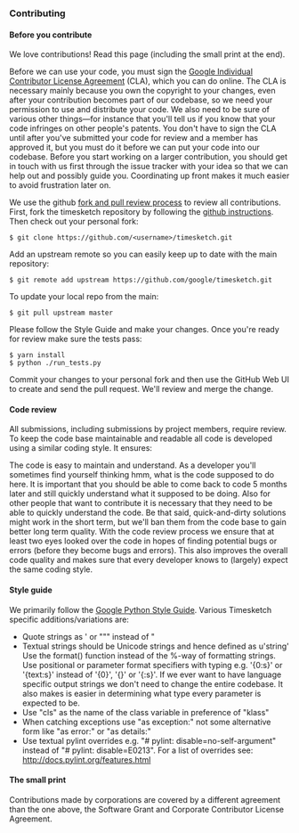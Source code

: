 ### Contributing

#### Before you contribute
We love contributions! Read this page (including the small print at the end).

Before we can use your code, you must sign the [Google Individual Contributor License Agreement](https://developers.google.com/open-source/cla/individual?csw=1) (CLA), which you can do online. The CLA is necessary mainly because you own the copyright to your changes, even after your contribution becomes part of our codebase, so we need your permission to use and distribute your code. We also need to be sure of various other things—for instance that you'll tell us if you know that your code infringes on other people's patents. You don't have to sign the CLA until after you've submitted your code for review and a member has approved it, but you must do it before we can put your code into our codebase. Before you start working on a larger contribution, you should get in touch with us first through the issue tracker with your idea so that we can help out and possibly guide you. Coordinating up front makes it much easier to avoid frustration later on.

We use the github [fork and pull review process](https://help.github.com/articles/using-pull-requests) to review all contributions. First, fork the timesketch repository by following the [github instructions](https://help.github.com/articles/fork-a-repo). Then check out your personal fork:

    $ git clone https://github.com/<username>/timesketch.git

Add an upstream remote so you can easily keep up to date with the main repository:

    $ git remote add upstream https://github.com/google/timesketch.git

To update your local repo from the main:

    $ git pull upstream master

Please follow the Style Guide and make your changes. Once you're ready for review make sure the tests pass:

    $ yarn install
    $ python ./run_tests.py

Commit your changes to your personal fork and then use the GitHub Web UI to create and send the pull request. We'll review and merge the change.

#### Code review
All submissions, including submissions by project members, require review. To keep the code base maintainable and readable all code is developed using a similar coding style. It ensures:

The code is easy to maintain and understand. As a developer you'll sometimes find yourself thinking hmm, what is the code supposed to do here. It is important that you should be able to come back to code 5 months later and still quickly understand what it supposed to be doing. Also for other people that want to contribute it is necessary that they need to be able to quickly understand the code. Be that said, quick-and-dirty solutions might work in the short term, but we'll ban them from the code base to gain better long term quality.
With the code review process we ensure that at least two eyes looked over the code in hopes of finding potential bugs or errors (before they become bugs and errors). This also improves the overall code quality and makes sure that every developer knows to (largely) expect the same coding style.

#### Style guide
We primarily follow the [Google Python Style Guide](https://google-styleguide.googlecode.com/svn/trunk/pyguide.html). Various Timesketch specific additions/variations are:

* Quote strings as ' or """ instead of "
* Textual strings should be Unicode strings and hence defined as u'string'
Use the format() function instead of the %-way of formatting strings.
Use positional or parameter format specifiers with typing e.g. '{0:s}' or '{text:s}' instead of '{0}', '{}' or '{:s}'. If we ever want to have language specific output strings we don't need to change the entire codebase. It also makes is easier in determining what type every parameter is expected to be.
* Use "cls" as the name of the class variable in preference of "klass"
* When catching exceptions use "as exception:" not some alternative form like "as error:" or "as details:"
* Use textual pylint overrides e.g. "# pylint: disable=no-self-argument" instead of "# pylint: disable=E0213". For a list of overrides see: http://docs.pylint.org/features.html

#### The small print
Contributions made by corporations are covered by a different agreement than
the one above, the Software Grant and Corporate Contributor License Agreement.
